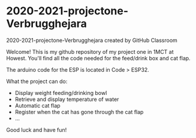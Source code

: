# 2020-2021-projectone-Verbrugghejara
2020-2021-projectone-Verbrugghejara created by GitHub Classroom

Welcome!
This is my github repository of my project one in 1MCT at Howest.
You'll find all the code needed for the feed/drink box and cat flap.

The arduino code for the ESP is located in Code > ESP32.

What the project can do:
* Display weight feeding/drinking bowl
* Retrieve and display temperature of water
* Automatic cat flap
* Register when the cat has gone through the cat flap
* ...

Good luck and have fun!
